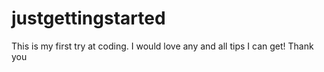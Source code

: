 # justgettingstarted
This is my first try at coding. I would love any and all tips I can get! Thank you
